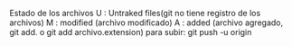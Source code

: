 Estado de los archivos
U : Untraked files(git no tiene registro de los archivos)
M : modified (archivo modificado)
A : added (archivo agregado, git add. o git add archivo.extension)
para subir: git push -u origin
